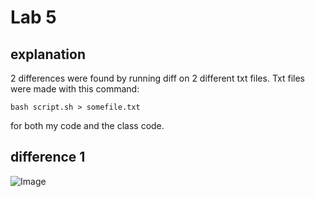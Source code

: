 # Lab 5

## explanation
2 differences were found by running diff on 2 different txt files. Txt files were made with this command:

``` bash script.sh > somefile.txt ```

for both my code and the class code.

## difference 1

![Image](pictures5/firstDif.png)

